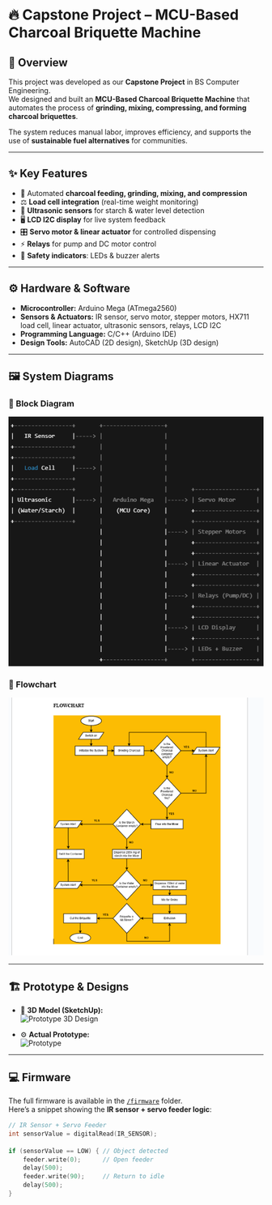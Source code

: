 # 🔥 Capstone Project – MCU-Based Charcoal Briquette Machine

## 📖 Overview
This project was developed as our **Capstone Project** in BS Computer Engineering.  
We designed and built an **MCU-Based Charcoal Briquette Machine** that automates the process of **grinding, mixing, compressing, and forming charcoal briquettes**.  

The system reduces manual labor, improves efficiency, and supports the use of **sustainable fuel alternatives** for communities.

---

## ✨ Key Features
- 🔄 Automated **charcoal feeding, grinding, mixing, and compression**
- ⚖️ **Load cell integration** (real-time weight monitoring)
- 📡 **Ultrasonic sensors** for starch & water level detection
- 🖥️ **LCD I2C display** for live system feedback
- 🎛️ **Servo motor & linear actuator** for controlled dispensing
- ⚡ **Relays** for pump and DC motor control
- 🚨 **Safety indicators**: LEDs & buzzer alerts

---

## ⚙️ Hardware & Software
- **Microcontroller:** Arduino Mega (ATmega2560)  
- **Sensors & Actuators:** IR sensor, servo motor, stepper motors, HX711 load cell, linear actuator, ultrasonic sensors, relays, LCD I2C  
- **Programming Language:** C/C++ (Arduino IDE)  
- **Design Tools:** AutoCAD (2D design), SketchUp (3D design)  

---

## 🖼️ System Diagrams
### 🔲 Block Diagram
![Block Diagram](Block_Diagram.png)

### 🔄 Flowchart
![Flowchart](Flow_Chart.png)

---

## 🏗️ Prototype & Designs
- 📐 **3D Model (SketchUp):**  
  ![Prototype 3D Design](Prototype)

- ⚙️ **Actual Prototype:**  
  ![Prototype](Actual_Prototype)

---

## 💻 Firmware
The full firmware is available in the [`/firmware`](C++_Capstone_Code.docx) folder.  
Here’s a snippet showing the **IR sensor + servo feeder logic**:

```cpp
// IR Sensor + Servo Feeder
int sensorValue = digitalRead(IR_SENSOR);

if (sensorValue == LOW) { // Object detected
    feeder.write(0);      // Open feeder
    delay(500);
    feeder.write(90);     // Return to idle
    delay(500);
}
